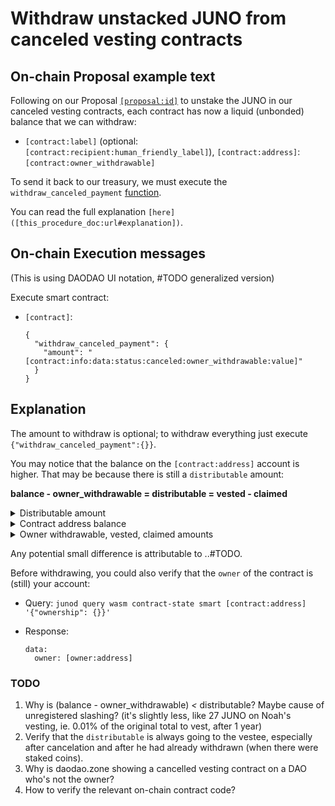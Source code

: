 # Withdraw unstacked JUNO from canceled vesting contracts

## On-chain Proposal example text

Following on our Proposal [`[proposal:id]`](`[proposal:link]`) to unstake the JUNO in our canceled vesting contracts, each contract has now a liquid (unbonded) balance that we can withdraw:

- `[contract:label]` (optional: `[contract:recipient:human_friendly_label]`), `[contract:address]`: `[contract:owner_withdrawable]`

To send it back to our treasury, we must execute the `withdraw_canceled_payment` [function](`[contract:verified_offchain_code_repo:url]#L[function:line_number]`).

You can read the full explanation `[here]([this_procedure_doc:url#explanation])`.

## On-chain Execution messages

(This is using DAODAO UI notation, #TODO generalized version)

Execute smart contract:

- `[contract]`:

  ```language=json
  {
    "withdraw_canceled_payment": {
      "amount": "[contract:info:data:status:canceled:owner_withdrawable:value]"
    }
  }
  ```

## Explanation

The amount to withdraw is optional; to withdraw everything just execute `{"withdraw_canceled_payment":{}}`.

You may notice that the balance on the `[contract:address]` account is higher. That may be because there is still a `distributable` amount:

**balance - owner_withdrawable = distributable = vested - claimed**

<details>
<summary>Distributable amount</summary>

This is attributable to the vestee, in case he hasn't withdrawn yet:

- query: `junod query wasm contract-state smart [contract:address] '{"distributable": {}}'`
- response: `data: "[integer_amount_as_string]"`

This can be distributed by any account with the permissionless `distribute` execution message.

</details>

<details>
<summary>Contract address balance</summary>

You can get the available amount with the bank query like on any account:

- Query: `junod q bank balances [contract:address]`
- Response:

  ```language=bash
  balances:
  - amount: "[integer_as_string]"
    denom: [token:id]
  pagination:
    next_key: null
    total: "0"
  ```

Example `[token:id]`'s are: `ujuno` (native coin label), `factory/[contract:address]/[token:label]` (token-factory token).

</details>

<details>
<summary>Owner withdrawable, vested, claimed amounts</summary>

You can get these with a single wasm smart query, on the contract's `info` method:

- Query: `junod q wasm contract-state smart [contract:address] '{"info":{}}'`
- Response (example with native coin):

  ```language=bash
  data:
    claimed: "[integer_as_string]"
    denom:
      native: ujuno
    description: '[vesting_description]'
    recipient: [vesting:recipient]
    slashed: "0"
    start_time: "[timestamp_in_nanoseconds]"
    status:
      canceled:
        owner_withdrawable: "[integer_as_string]"
    title: '[vesting:title]'
    vested:
      constant:
        "y": "[integer_as_string]"
  ```

</details>

Any potential small difference is attributable to ..#TODO.

Before withdrawing, you could also verify that the `owner` of the contract is (still) your account:

- Query: `junod query wasm contract-state smart [contract:address] '{"ownership": {}}'`
- Response:

  ```language=bash
  data:
    owner: [owner:address]
  ```

### TODO

1. Why is (balance - owner_withdrawable) *<* distributable? Maybe cause of unregistered slashing?
  (it's slightly less, like 27 JUNO on Noah's vesting, ie. 0.01% of the original total to vest, after 1 year)
2. Verify that the `distributable` is always going to the vestee, especially after cancelation and after he had already withdrawn (when there were staked coins).
3. Why is daodao.zone showing a cancelled vesting contract on a DAO who's not the owner?
4. How to verify the relevant on-chain contract code?
